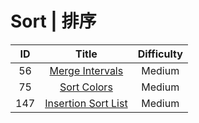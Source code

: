 ﻿# Sort | 排序

|ID|Title|Difficulty|
|:-:|:-:|:-:|
|56|[Merge Intervals](https://github.com/Maxwell-L/Maxwell-LeetCode/blob/master/LeetCode/Sort/56_Merge%20Intervals.java)|Medium|
|75|[Sort Colors](https://github.com/Maxwell-L/Maxwell-LeetCode/blob/master/LeetCode/Sort/75_Sort%20Colors.java)|Medium|
|147|[Insertion Sort List](https://github.com/Maxwell-L/Maxwell-LeetCode/blob/master/LeetCode/Sort/147_Insertion%20Sort%20List.java)|Medium|

